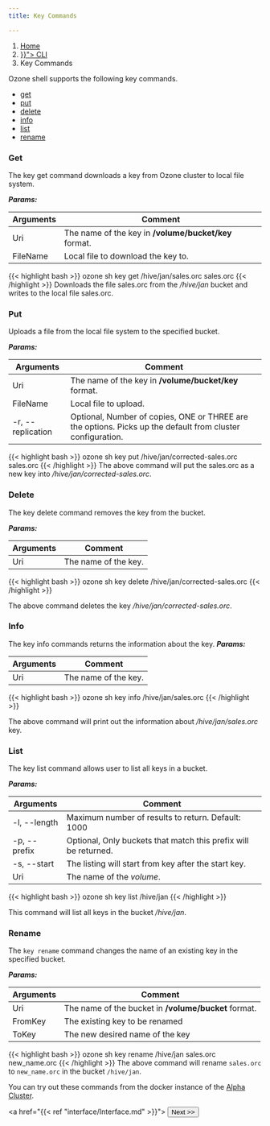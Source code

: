 ```yaml
---
title: Key Commands

---
```

<!---
  Licensed to the Apache Software Foundation (ASF) under one or more
  contributor license agreements.  See the NOTICE file distributed with
  this work for additional information regarding copyright ownership.
  The ASF licenses this file to You under the Apache License, Version 2.0
  (the "License"); you may not use this file except in compliance with
  the License.  You may obtain a copy of the License at

      http://www.apache.org/licenses/LICENSE-2.0

  Unless required by applicable law or agreed to in writing, software
  distributed under the License is distributed on an "AS IS" BASIS,
  WITHOUT WARRANTIES OR CONDITIONS OF ANY KIND, either express or implied.
  See the License for the specific language governing permissions and
  limitations under the License.
-->

<nav aria-label="breadcrumb">
  <ol class="breadcrumb">
    <li class="breadcrumb-item"><a href="/">Home</a></li>
    <li class="breadcrumb-item"><a href="{{< ref "Shell.md" >}}">
    CLI</a>
        <li class="breadcrumb-item active" aria-current="page">
        Key Commands</li>
  </ol>
</nav>
Ozone shell supports the following key commands.

  * [get](#get)
  * [put](#put)
  * [delete](#delete)
  * [info](#info)
  * [list](#list)
  * [rename](#rename)


### Get

The key get command downloads a key from Ozone cluster to local file system.

***Params:***

| Arguments                      |  Comment                                |
|--------------------------------|-----------------------------------------|
|  Uri                           | The name of the key in **/volume/bucket/key** format.
|  FileName                      | Local file to download the key to.


{{< highlight bash >}}
ozone sh key get /hive/jan/sales.orc sales.orc
{{< /highlight >}}
Downloads the file sales.orc from the _/hive/jan_ bucket and writes to the
local file sales.orc.

### Put

Uploads a file from the local file system to the specified bucket.

***Params:***


| Arguments                      |  Comment                                |
|--------------------------------|-----------------------------------------|
|  Uri                           | The name of the key in **/volume/bucket/key** format.
|  FileName                      | Local file to upload.
| -r, --replication              | Optional, Number of copies, ONE or THREE are the options. Picks up the default from cluster configuration.

{{< highlight bash >}}
ozone sh key put /hive/jan/corrected-sales.orc sales.orc
{{< /highlight >}}
The above command will put the sales.orc as a new key into _/hive/jan/corrected-sales.orc_.

### Delete

The key delete command removes the key from the bucket.

***Params:***

| Arguments                      |  Comment                                |
|--------------------------------|-----------------------------------------|
|  Uri                           | The name of the key.

{{< highlight bash >}}
ozone sh key delete /hive/jan/corrected-sales.orc
{{< /highlight >}}

The above command deletes the key _/hive/jan/corrected-sales.orc_.


### Info

The key info commands returns the information about the key.
***Params:***

| Arguments                      |  Comment                                |
|--------------------------------|-----------------------------------------|
|  Uri                           | The name of the key.

{{< highlight bash >}}
ozone sh key info /hive/jan/sales.orc
{{< /highlight >}}

The above command will print out the information about _/hive/jan/sales.orc_
key.

### List

The key list command allows user to list all keys in a bucket.

***Params:***

| Arguments                      |  Comment                                |
|--------------------------------|-----------------------------------------|
| -l, --length                   | Maximum number of results to return. Default: 1000
| -p, --prefix                   | Optional, Only buckets that match this prefix will be returned.
| -s, --start                    | The listing will start from key after the start key.
|  Uri                           | The name of the _volume_.

{{< highlight bash >}}
ozone sh key list /hive/jan
{{< /highlight >}}

This command will list all keys in the bucket _/hive/jan_.

### Rename

The `key rename` command changes the name of an existing key in the specified bucket.

***Params:***

| Arguments                      |  Comment                                |
|--------------------------------|-----------------------------------------|
|  Uri                           | The name of the bucket in **/volume/bucket** format.
|  FromKey                       | The existing key to be renamed
|  ToKey                         | The new desired name of the key

{{< highlight bash >}}
ozone sh key rename /hive/jan sales.orc new_name.orc
{{< /highlight >}}
The above command will rename `sales.orc` to `new_name.orc` in the bucket `/hive/jan`.




You can try out these commands from the docker instance of the [Alpha
Cluster](runningviadocker.html).

<a href="{{< ref "interface/Interface.md" >}}"> <button type="button"
class="btn  btn-success btn-lg">Next >></button>
